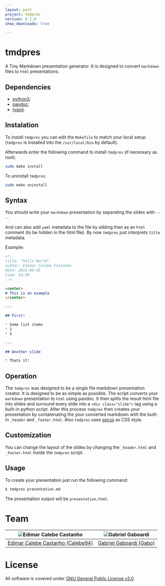 ```yaml
---
layout: post
project: tmdpres
version: 0.1.0
show_downloads: true

---
```


# tmdpres

A Tiny Markdown presentation generator. It is designed to convert `markdown` files to `html` presentations.

## Dependencies

* [python3](https://www.python.org/downloads/);
* [pandoc](https://pandoc.org/);
* [tyaml](https://github.com/TinyToolSH/tyaml).

## Instalation

To install `tmdpres` you can edit the `Makefile` to match your local setup (`tmdpres` is installed into the `/usr/local/bin` by default).

Afterwards enter the following command to install `tmdpres` (if necessary as root).

```bash
sudo make install
```

To uninstall `tmdpres`:

```bash
sudo make uninstall
```

## Syntax

You should write your `markdown` presentation by separating the slides with `---`.

And can also add `yaml` metadata to the file by adding then as an `html` comment (to be hidden in the html file).
By now `tmdpres` just interprets  `title` metadata.

Example:

```markdown
<!--
title: "Hello World"
author: Edimar Calebe Castanho
date: 2021-05-01
time: 14:39
-->

<center>
# This is an example
</center>

---

## First!

* Some list items
* 2
* 3

---

## Another slide

* Thats it!
```

## Operation

The `tmdpres` was designed to be a single file markdown presentation creator. It is designed to be as simple as possible. 
The script converts your `markdown` presentation to `html` using pandoc.
It then splits the result html file into slides and surround every slide into a `<div class="slide">` tag using a built-in python script.
After this process `tmdpres` then creates your presentation by contatenating the your converted markdown with the built-in `_header` and `_footer.html`.
Also `tmdpres` uses [spcss](https://github.com/susam/spcss) as CSS style.

## Customization

You can change the layout of the slides by changing the `_header.html` and `_footer.html` inside the `tmdpres` script.

## Usage

To create your presentation just run the following command:

```bash
$ tmdpres presentation.md
```

The presentation output will be `presentation.html`.

# Team

| <img src="https://github.com/Calebe94.png?size=200" alt="Edimar Calebe Castanho"> | <img src="https://github.com/gbgabo.png?size=200" alt="Gabriel Gaboardi"> |
|:---------------------------------------------------------------------------------:|:-------------------------------------------------------------------------:|
| [Edimar Calebe Castanho (Calebe94)](https://github.com/Calebe94)                  | [Gabriel Gaboardi (Gabo)](https://github.com/gbgabo)                      |

# License

All software is covered under [GNU General Public License
v3.0](https://www.gnu.org/licenses/gpl-3.0.en.html).

